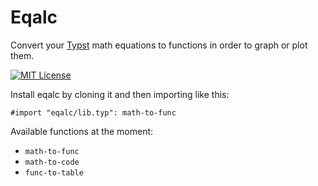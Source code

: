 # Eqalc
Convert your [Typst](https://typst.app/home) math equations to functions in order to graph or plot them.

[![MIT License](https://img.shields.io/badge/license-MIT-blue)](https://github.com/7ijme/eqalc/blob/main/LICENSE)

Install eqalc by cloning it and then importing like this: 
```typ
#import "eqalc/lib.typ": math-to-func
```

Available functions at the moment:
- `math-to-func`
- `math-to-code`
- `func-to-table`
